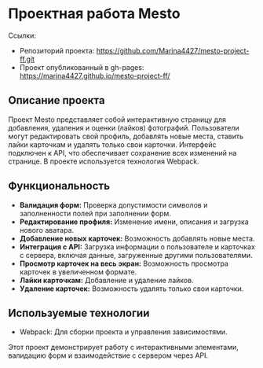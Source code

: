 # Проектная работа Mesto

Ссылки:
- Репозиторий проекта: https://github.com/Marina4427/mesto-project-ff.git
- Проект опубликованный в gh-pages: https://marina4427.github.io/mesto-project-ff/


## Описание проекта
Проект Mesto представляет собой интерактивную страницу для добавления, удаления и оценки (лайков) фотографий. Пользователи могут редактировать свой профиль, добавлять новые места, ставить лайки карточкам и удалять только свои карточки. Интерфейс подключен к API, что обеспечивает сохранение всех изменений на странице. В проекте используется технология Webpack.

## Функциональность
- __Валидация форм:__ Проверка допустимости символов и заполненности полей при заполнении форм.
- __Редактирование профиля:__ Изменение имени, описания и загрузка нового аватара.
- __Добавление новых карточек:__ Возможность добавлять новые места.
- __Интеграция с API:__ Загрузка информации о пользователе и карточках с сервера, включая данные, загруженные другими пользователями.
- __Просмотр карточек на весь экран:__ Возможность просмотра карточек в увеличенном формате.
- __Лайки карточкам:__ Добавление и удаление лайков.
- __Удаление карточек:__ Возможность удалять только свои карточки.

## Используемые технологии

- Webpack: Для сборки проекта и управления зависимостями.

Этот проект демонстрирует работу с интерактивными элементами, валидацию форм и взаимодействие с сервером через API.
